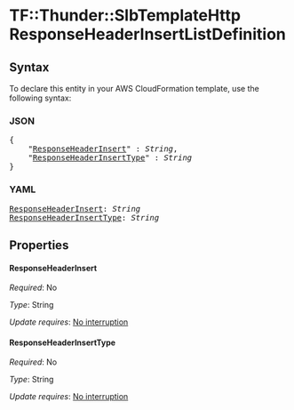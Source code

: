 # TF::Thunder::SlbTemplateHttp ResponseHeaderInsertListDefinition

## Syntax

To declare this entity in your AWS CloudFormation template, use the following syntax:

### JSON

<pre>
{
    "<a href="#responseheaderinsert" title="ResponseHeaderInsert">ResponseHeaderInsert</a>" : <i>String</i>,
    "<a href="#responseheaderinserttype" title="ResponseHeaderInsertType">ResponseHeaderInsertType</a>" : <i>String</i>
}
</pre>

### YAML

<pre>
<a href="#responseheaderinsert" title="ResponseHeaderInsert">ResponseHeaderInsert</a>: <i>String</i>
<a href="#responseheaderinserttype" title="ResponseHeaderInsertType">ResponseHeaderInsertType</a>: <i>String</i>
</pre>

## Properties

#### ResponseHeaderInsert

_Required_: No

_Type_: String

_Update requires_: [No interruption](https://docs.aws.amazon.com/AWSCloudFormation/latest/UserGuide/using-cfn-updating-stacks-update-behaviors.html#update-no-interrupt)

#### ResponseHeaderInsertType

_Required_: No

_Type_: String

_Update requires_: [No interruption](https://docs.aws.amazon.com/AWSCloudFormation/latest/UserGuide/using-cfn-updating-stacks-update-behaviors.html#update-no-interrupt)


